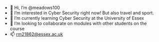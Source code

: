 - 👋 Hi, I’m @meadows100
- 👀 I’m interested in Cyber Security right now!  But also travel and sport.
- 🌱 I’m currently learning Cyber Security at the University of Essex
- 💞️ I’m looking to collaborate on modules with other students on the course
- 📫 rm21862@essex.ac.uk

<!---
meadows100/meadows100 is a ✨ special ✨ repository because its `README.md` (this file) appears on your GitHub profile.
You can click the Preview link to take a look at your changes.
--->
